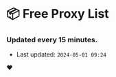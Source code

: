 # :package: Free Proxy List
### Updated every 15 minutes.

- Last updated: `2024-05-01 09:24`

:heart:
